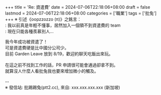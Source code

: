 +++
title = 'Re: 資遣費'
date = 2024-07-06T22:18:06+08:00
draft = false
lastmod = 2024-07-06T22:18:06+08:00
categories = ['職業']
tags = ['批兔']
+++
※ 引述《oopzzozzo (π)》之銘言：<br>
: 我以前真是年輕不懂事，居然加入一個領不到資遣費的 team<br>
: 現在只能各種羨慕別人…<br>

我今年成功被資遣了！<br>
可是資遣費硬是比中國分公司少。<br>
目前 Garden Leave 放到 8/19，歡迎約聊天吃飯出來玩。<br>
<br>
在這之前不找到工作的話，PR 申請很可能會通過卻拿不到。<br>
就算沒人什麼人看批兔我也要來增加微小的觸及。<br>
<br>
--<br>
※ 發信站: 批踢踢兔(ptt2.cc), 來自: xxx.xxx.xxx.xxx (新加坡)<br>
